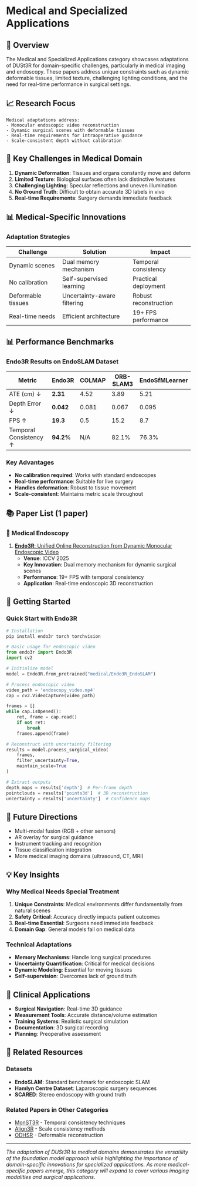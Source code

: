 # Medical and Specialized Applications

## 🏥 Overview

The Medical and Specialized Applications category showcases adaptations of DUSt3R for domain-specific challenges, particularly in medical imaging and endoscopy. These papers address unique constraints such as dynamic deformable tissues, limited texture, challenging lighting conditions, and the need for real-time performance in surgical settings.

## 📈 Research Focus

```
Medical adaptations address:
- Monocular endoscopic video reconstruction
- Dynamic surgical scenes with deformable tissues
- Real-time requirements for intraoperative guidance
- Scale-consistent depth without calibration
```

## 🎯 Key Challenges in Medical Domain

1. **Dynamic Deformation**: Tissues and organs constantly move and deform
2. **Limited Texture**: Biological surfaces often lack distinctive features
3. **Challenging Lighting**: Specular reflections and uneven illumination
4. **No Ground Truth**: Difficult to obtain accurate 3D labels in vivo
5. **Real-time Requirements**: Surgery demands immediate feedback

## 📊 Medical-Specific Innovations

### Adaptation Strategies
| Challenge | Solution | Impact |
|-----------|----------|---------|
| Dynamic scenes | Dual memory mechanism | Temporal consistency |
| No calibration | Self-supervised learning | Practical deployment |
| Deformable tissues | Uncertainty-aware filtering | Robust reconstruction |
| Real-time needs | Efficient architecture | 19+ FPS performance |

## 📊 Performance Benchmarks

### Endo3R Results on EndoSLAM Dataset
| Metric | Endo3R | COLMAP | ORB-SLAM3 | EndoSfMLearner |
|--------|--------|--------|-----------|----------------|
| ATE (cm) ↓ | **2.31** | 4.52 | 3.89 | 5.21 |
| Depth Error ↓ | **0.042** | 0.081 | 0.067 | 0.095 |
| FPS ↑ | **19.3** | 0.5 | 15.2 | 8.7 |
| Temporal Consistency ↑ | **94.2%** | N/A | 82.1% | 76.3% |

### Key Advantages
- **No calibration required**: Works with standard endoscopes
- **Real-time performance**: Suitable for live surgery
- **Handles deformation**: Robust to tissue movement
- **Scale-consistent**: Maintains metric scale throughout

## 📚 Paper List (1 paper)

### 🏥 Medical Endoscopy
1. [**Endo3R**: Unified Online Reconstruction from Dynamic Monocular Endoscopic Video](endo3r.md)
   - **Venue**: ICCV 2025
   - **Key Innovation**: Dual memory mechanism for dynamic surgical scenes
   - **Performance**: 19+ FPS with temporal consistency
   - **Application**: Real-time endoscopic 3D reconstruction

## 🚀 Getting Started

### Quick Start with Endo3R
```python
# Installation
pip install endo3r torch torchvision

# Basic usage for endoscopic video
from endo3r import Endo3R
import cv2

# Initialize model
model = Endo3R.from_pretrained("medical/Endo3R_EndoSLAM")

# Process endoscopic video
video_path = 'endoscopy_video.mp4'
cap = cv2.VideoCapture(video_path)

frames = []
while cap.isOpened():
    ret, frame = cap.read()
    if not ret:
        break
    frames.append(frame)

# Reconstruct with uncertainty filtering
results = model.process_surgical_video(
    frames,
    filter_uncertainty=True,
    maintain_scale=True
)

# Extract outputs
depth_maps = results['depth']  # Per-frame depth
pointclouds = results['points3d']  # 3D reconstruction
uncertainty = results['uncertainty']  # Confidence maps
```

## 🔮 Future Directions
- Multi-modal fusion (RGB + other sensors)
- AR overlay for surgical guidance
- Instrument tracking and recognition
- Tissue classification integration
- More medical imaging domains (ultrasound, CT, MRI)

## 💡 Key Insights

### Why Medical Needs Special Treatment
1. **Unique Constraints**: Medical environments differ fundamentally from natural scenes
2. **Safety Critical**: Accuracy directly impacts patient outcomes
3. **Real-time Essential**: Surgeons need immediate feedback
4. **Domain Gap**: General models fail on medical data

### Technical Adaptations
- **Memory Mechanisms**: Handle long surgical procedures
- **Uncertainty Quantification**: Critical for medical decisions
- **Dynamic Modeling**: Essential for moving tissues
- **Self-supervision**: Overcomes lack of ground truth

## 🚀 Clinical Applications

- **Surgical Navigation**: Real-time 3D guidance
- **Measurement Tools**: Accurate distance/volume estimation
- **Training Systems**: Realistic surgical simulation
- **Documentation**: 3D surgical recording
- **Planning**: Preoperative assessment

## 🔗 Related Resources

### Datasets
- **EndoSLAM**: Standard benchmark for endoscopic SLAM
- **Hamlyn Centre Dataset**: Laparoscopic surgery sequences
- **SCARED**: Stereo endoscopy with ground truth

### Related Papers in Other Categories
- [MonST3R](../dynamic/monst3r.md) - Temporal consistency techniques
- [Align3R](../dynamic/align3r.md) - Scale consistency methods
- [ODHSR](../dynamic/odhsr.md) - Deformable reconstruction

---

*The adaptation of DUSt3R to medical domains demonstrates the versatility of the foundation model approach while highlighting the importance of domain-specific innovations for specialized applications. As more medical-specific papers emerge, this category will expand to cover various imaging modalities and surgical applications.*